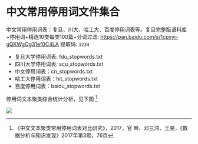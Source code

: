 # 中文常用停用词文件集合

中文常用停用词表：复旦、川大、哈工大、百度停用词表等。复旦完整版语料库+停用词+精选10类每类100篇+分词过滤: https://pan.baidu.com/s/1cpxyi-gQKWgOg31ef0C4LA 提取码: `1234`

* 复旦大学停用词表: fdu_stopwords.txt  
* 四川大学停用词表: scu_stopwords.txt  
* 中文停用词表：cn_stopwords.txt    
* 哈工大停用词表：hit_stopwords.txt  
* 百度停用词表：baidu_stopwords.txt 

停用词文本聚类综合统计分析，见下图 [^文本聚类]

![ ](https://github.com/goto456/stopwords/assets/35732922/b0699b3f-1c62-4d66-87b2-41cfc3057bf0)


[^文本聚类]:
       《中文文本聚类常用停用词表对比研究》，2017，官 琴、邓三鸿、王昊，《数据分析与知识发现》2017年第3期，76页
